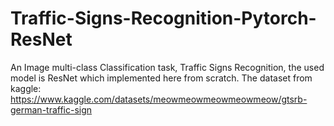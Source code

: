# Traffic-Signs-Recognition-Pytorch-ResNet
An Image multi-class Classification task, Traffic Signs Recognition, the used model is ResNet which implemented here from scratch. 
The dataset from kaggle: https://www.kaggle.com/datasets/meowmeowmeowmeowmeow/gtsrb-german-traffic-sign
